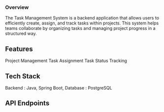 
### Overview
The Task Management System is a backend application that allows users to efficiently create, assign, and track tasks within projects. This system helps teams collaborate by organizing tasks and managing project progress in a structured way.

## Features
Project Management
Task Assignment
Task Status Tracking

## Tech Stack
Backend : Java, Spring Boot, 
Database : PostgreSQL

## API Endpoints


